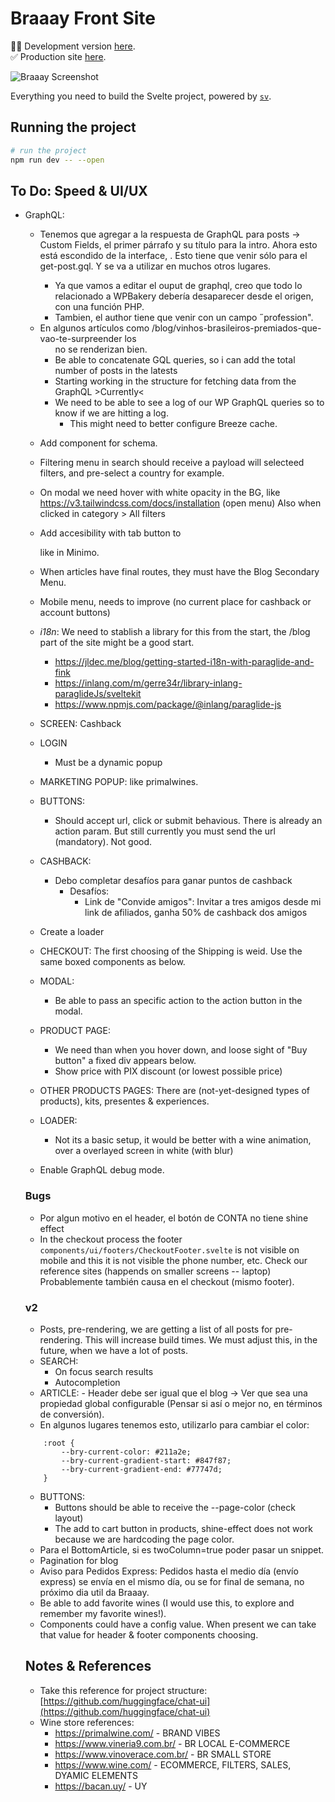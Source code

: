 # Braaay Front Site

👨‍💻 Development version [here](https://braaay-front-site.vercel.app/).
<br />
✅ Production site [here](https://braaay.com).

![Braaay Screenshot](https://raw.githubusercontent.com/minimo-io/braaay-front-site/main/static/images/snapshot.png)

Everything you need to build the Svelte project, powered by [`sv`](https://github.com/sveltejs/cli).

## Running the project

```bash
# run the project
npm run dev -- --open
```

## To Do: Speed & UI/UX

- GraphQL:

  - Tenemos que agregar a la respuesta de GraphQL para posts -> Custom Fields, el primer párrafo y su título para la intro. Ahora esto está escondido de la interface, <ArticleIntro>. Esto tiene que venir sólo para el get-post.gql. Y se va a utilizar en muchos otros lugares.
    - Ya que vamos a editar el ouput de graphql, creo que todo lo relacionado a WPBakery debería desaparecer desde el origen, con una función PHP.
    - Tambien, el author tiene que venir con un campo ˝profession".
  - En algunos artículos como /blog/vinhos-brasileiros-premiados-que-vao-te-surpreender los <ul> no se renderizan bien.
  - Be able to concatenate GQL queries, so i can add the total number of posts in the latests
  - Starting working in the structure for fetching data from the GraphQL >Currently<
  - We need to be able to see a log of our WP GraphQL queries so to know if we are hitting a log.
    - This might need to better configure Breeze cache.

- Add component for schema.
- Filtering menu in search should receive a payload will selecteed filters, and pre-select a country for example.
- On modal we need hover with white opacity in the BG, like https://v3.tailwindcss.com/docs/installation (open menu)
  Also when clicked in category > All filters
- Add accesibility with tab button to <main> like in Minimo.

- When articles have final routes, they must have the Blog Secondary Menu.
- Mobile menu, needs to improve (no current place for cashback or account buttons)

- _i18n_: We need to stablish a library for this from the start, the /blog part of the site might be a good start.

  - https://jldec.me/blog/getting-started-i18n-with-paraglide-and-fink
  - https://inlang.com/m/gerre34r/library-inlang-paraglideJs/sveltekit
  - https://www.npmjs.com/package/@inlang/paraglide-js

- SCREEN: Cashback
- LOGIN

  - Must be a dynamic popup

- MARKETING POPUP: like primalwines.
- BUTTONS:

  - Should accept url, click or submit behavious. There is already an action param. But still currently you must send the url (mandatory). Not good.

- CASHBACK:

  - Debo completar desafíos para ganar puntos de cashback
    - Desafíos:
      - Link de "Convide amigos": Invitar a tres amigos desde mi link de afiliados, ganha 50% de cashback dos amigos

- Create a loader

- CHECKOUT: The first choosing of the Shipping is weid. Use the same boxed components as below.

- MODAL:

  - Be able to pass an specific action to the action button in the modal.

- PRODUCT PAGE:
  - We need than when you hover down, and loose sight of "Buy button" a fixed div appears below.
  - Show price with PIX discount (or lowest possible price)
- OTHER PRODUCTS PAGES: There are (not-yet-designed types of products), kits, presentes & experiences.

- LOADER:

  - Not its a basic setup, it would be better with a wine animation, over a overlayed screen in white (with blur)

- Enable GraphQL debug mode.

### Bugs

- Por algun motivo en el header, el botón de CONTA no tiene shine effect
- In the checkout process the footer `components/ui/footers/CheckoutFooter.svelte` is not visible on mobile and this it is not visible the phone number, etc. Check our reference sites (happends on smaller screens -- laptop)
  Probablemente también causa en el checkout (mismo footer).

### v2

- Posts, pre-rendering, we are getting a list of all posts for pre-rendering. This will increase build times.
  We must adjust this, in the future, when we have a lot of posts.
- SEARCH:
  - On focus search results
  - Autocompletion
- ARTICLE: - Header debe ser igual que el blog -> Ver que sea una propiedad global configurable (Pensar si así o mejor no, en términos de conversión).
- En algunos lugares tenemos esto, utilizarlo para cambiar el color:

```
	:root {
		--bry-current-color: #211a2e;
		--bry-current-gradient-start: #847f87;
		--bry-current-gradient-end: #77747d;
	}
```

- BUTTONS:
  - Buttons should be able to receive the --page-color (check layout)
  - The add to cart button in products, shine-effect does not work because we are hardcoding the page color.
- Para el BottomArticle, si es twoColumn=true poder pasar un snippet.
- Pagination for blog
- Aviso para Pedidos Express: Pedidos hasta el medio día (envío express) se envía en el mismo día, ou se for final de semana, no próximo dia util da Braaay.
- Be able to add favorite wines (I would use this, to explore and remember my favorite wines!).
- Components could have a config value. When present we can take that value for header & footer components choosing.

## Notes & References

- Take this reference for project structure: [https://github.com/huggingface/chat-ui](https://github.com/huggingface/chat-ui)
- Wine store references:
  - https://primalwine.com/ - BRAND VIBES
  - https://www.vineria9.com.br/ - BR LOCAL E-COMMERCE
  - https://www.vinoverace.com.br/ - BR SMALL STORE
  - https://www.wine.com/ - ECOMMERCE, FILTERS, SALES, DYAMIC ELEMENTS
  - https://bacan.uy/ - UY
